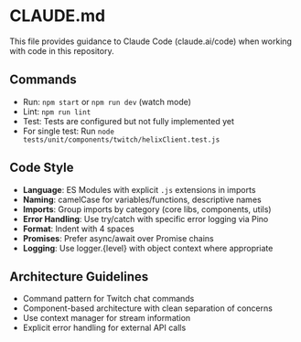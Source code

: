 # CLAUDE.md

This file provides guidance to Claude Code (claude.ai/code) when working with code in this repository.

## Commands
- Run: `npm start` or `npm run dev` (watch mode)
- Lint: `npm run lint`
- Test: Tests are configured but not fully implemented yet
- For single test: Run `node tests/unit/components/twitch/helixClient.test.js`

## Code Style
- **Language**: ES Modules with explicit `.js` extensions in imports
- **Naming**: camelCase for variables/functions, descriptive names
- **Imports**: Group imports by category (core libs, components, utils)
- **Error Handling**: Use try/catch with specific error logging via Pino
- **Format**: Indent with 4 spaces
- **Promises**: Prefer async/await over Promise chains
- **Logging**: Use logger.{level} with object context where appropriate

## Architecture Guidelines
- Command pattern for Twitch chat commands
- Component-based architecture with clean separation of concerns
- Use context manager for stream information
- Explicit error handling for external API calls